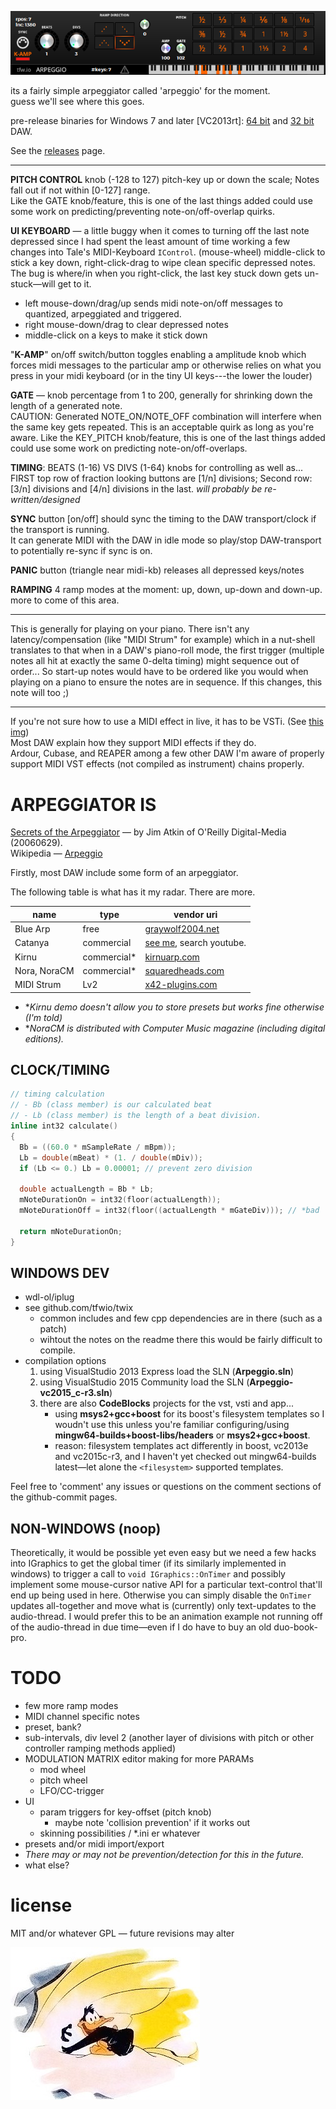 <!-- Author:tfw
Author-meta:tfw
Title: Arpeggio
Subtitle: 
Date:20170417
Encoding:utf8
version:tfwio.wordpress.com
mainfont:Roboto Slab
monofont:FreeMono
monoscale:0.8
dh:8in
dw:5in
top:0.75in
bottom:0.75in
lr:0.35in -->

![of 20170421_2251cst](resources/img/20170421_2251cst.png)

its a fairly simple arpeggiator called 'arpeggio' for the moment.  
guess we'll see where this goes.

pre-release binaries for Windows 7 and later [VC2013rt]: [64 bit](https://github.com/tfwio/arp/releases/download/20170422_1623_CST/tfwio_arpeggio_vst-x64-20170422.zip "tfwio_arpeggio_vst-x64-20170422.zip") and [32 bit](https://github.com/tfwio/arp/releases/download/20170422_1623_CST/tfwio_arpeggio_vst-x86-20170422.zip "tfwio_arpeggio_vst-x86-20170422.zip") DAW.

<!-- The binaries are just the first working commit ATM. Compiling from source should yield better looking and/or better product. -->

See the [releases](https://github.com/tfwio/arp/releases) page.

----

**PITCH CONTROL** knob (-128 to 127) pitch-key up or down the scale; Notes fall out if not within [0-127] range.  
Like the GATE knob/feature, this is one of the last things added could use some work on predicting/preventing note-on/off-overlap quirks.

**UI KEYBOARD** &mdash; a little buggy when it comes to turning off the last note depressed since I had spent the least amount of time working a few changes into Tale's MIDI-Keyboard `IControl`.  (mouse-wheel) middle-click to stick a key down, right-click-drag to wipe clean specific depressed notes.  
The bug is where/in when you right-click, the last key stuck down gets un-stuck&mdash;will get to it.  

- left mouse-down/drag/up sends midi note-on/off messages to quantized, arpeggiated and triggered.
- right mouse-down/drag to clear depressed notes
- middle-click on a keys to make it stick down

"**K-AMP**" on/off switch/button toggles enabling a amplitude knob which forces midi messages to the particular amp or otherwise relies on what you press in your midi keyboard (or in the tiny UI keys---the lower the louder)

**GATE** &mdash; knob percentage from 1 to 200, generally for shrinking down the length of a generated note.  
CAUTION: Generated NOTE_ON/NOTE_OFF combination will interfere when the same key gets repeated.  This is an acceptable quirk as long as you're aware.
Like the KEY_PITCH knob/feature, this is one of the last things added could use some work on predicting note-on/off-overlaps.

**TIMING**: BEATS (1-16) VS DIVS (1-64) knobs for controlling as well as...  
 FIRST top row of fraction looking buttons are [1/n] divisions; Second row: [3/n] divisions and [4/n] divisions in the last.  *will probably be re-written/designed*

**SYNC** button [on/off] should sync the timing to the DAW transport/clock if the transport is running.  
  It can generate MIDI with the DAW in idle mode so play/stop DAW-transport to potentially re-sync if sync is on.

**PANIC** button (triangle near midi-kb) releases all depressed keys/notes

**RAMPING** 4 ramp modes at the moment: up, down, up-down and down-up.  more to come of this area.

----

This is generally for playing on your piano.  There isn't any latency/compensation (like "MIDI Strum" for example) which in a nut-shell translates to that when in a DAW's piano-roll mode, the first trigger (multiple notes all hit at exactly the same 0-delta timing) might sequence out of order... So start-up notes would have to be ordered like you would when playing on a piano to ensure the notes are in sequence.  If this changes, this note will too ;)

----

If you're not sure how to use a MIDI effect in live, it has to be VSTi.  (See [this img](manual/live.gif))  
Most DAW explain how they support MIDI effects if they do.  
Ardour, Cubase, and REAPER among a few other DAW I'm aware of properly support MIDI VST effects (not compiled as instrument) chains properly.

# ARPEGGIATOR IS

[Secrets of the Arpeggiator](http://archive.oreilly.com/pub/a/oreilly/digitalmedia/2006/06/29/secrets-of-the-arpeggiator.html) — by Jim Atkin of O'Reilly Digital-Media (20060629).  
Wikipedia — [Arpeggio](https://en.wikipedia.org/wiki/Arpeggio)

Firstly, most DAW include some form of an arpeggiator.

The following table is what has it my radar.  There are more.

| name         | type       | vendor uri |
|--------------|------------|------------|
| Blue Arp     | free       | [graywolf2004.net](http://graywolf2004.net/wp/)
| Catanya      | commercial | [see me](http://www.synthtopia.com/content/2009/08/07/catanya-vst-midi-arpeggiator-plugin/), search youtube.
| Kirnu        | commercial\* | [kirnuarp.com](http://www.kirnuarp.com/)
| Nora, NoraCM | commercial\* | [squaredheads.com](https://squaredheads.com/)
| MIDI Strum   | Lv2       | [x42-plugins.com](http://x42-plugins.com/x42/x42-midifilter)

- \**Kirnu demo doesn't allow you to store presets but works fine otherwise (I'm told)*
- \**NoraCM is distributed with Computer Music magazine (including digital editions).*


## CLOCK/TIMING

```cpp
// timing calculation
// - Bb (class member) is our calculated beat
// - Lb (class member) is the length of a beat division.
inline int32 calculate()
{
  Bb = ((60.0 * mSampleRate / mBpm));
  Lb = double(mBeat) * (1. / double(mDiv)); 
  if (Lb <= 0.) Lb = 0.00001; // prevent zero division

  double actualLength = Bb * Lb;
  mNoteDurationOn = int32(floor(actualLength));
  mNoteDurationOff = int32(floor((actualLength * mGateDiv))); // *bad

  return mNoteDurationOn;
}
```

## WINDOWS DEV

- wdl-ol/iplug
- see github.com/tfwio/twix
    - common includes and few cpp dependencies are in there (such as a patch)
    - wihtout the notes on the readme there this would be fairly difficult to compile.
- compilation options
    1. using VisualStudio 2013 Express load the SLN (**Arpeggio.sln**)
    2. using VisualStudio 2015 Community load the SLN (**Arpeggio-vc2015_c-r3.sln**)
    3. there are also **CodeBlocks** projects for the vst, vsti and app...
        - using **msys2+gcc+boost** for its boost's filesystem templates so I woudn't use this unless you're familiar configuring/using **mingw64-builds+boost-libs/headers** or **msys2+gcc+boost**.
        - reason: filesystem templates act differently in boost, vc2013e and vc2015c-r3, and I haven't yet checked out mingw64-builds latest—let alone the `<filesystem>` supported templates.

Feel free to 'comment' any issues or questions on the comment sections of the github-commit pages.

## NON-WINDOWS (noop)

Theoretically, it would be possible yet even easy but we need a few hacks into IGraphics to get the global timer (if its similarly implemented in windows) to trigger a call to `void IGraphics::OnTimer` and possibly implement some mouse-cursor native API for a particular text-control that'll end up being used in here.  Otherwise you can simply disable the `OnTimer` updates all-together and move what is (currently) only text-updates to the audio-thread.  I would prefer this to be an animation example not running off of the audio-thread in due time—even if I do have to buy an old duo-book-pro.


# TODO

- few more ramp modes
- MIDI channel specific notes
- preset, bank?
- sub-intervals, div level 2 (another layer of divisions with pitch or other controller ramping methods applied)
- MODULATION MATRIX editor making for more PARAMs
    - mod   wheel
    - pitch wheel
    - LFO/CC-trigger
- UI
    - param triggers for key-offset (pitch knob)
        - maybe note 'collision prevention' if it works out
    - skinning possibilities / *.ini er whatever
- presets and/or midi import/export
- *There may or may not be prevention/detection for this in the future.*
- what else?

# license

MIT and/or whatever GPL &mdash; future revisions may alter

<!--https://vignette4.wikia.nocookie.net/looneytunes/images/b/b1/Daffypearl.gif/revision/latest?cb=20060212075938-->

![](manual/license.jpg)